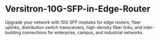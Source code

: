 # Versitron-10G-SFP-in-Edge-Router
Upgrade your network with 10G SFP modules for edge routers, fiber uplinks, distribution switch transceivers, high-density fiber links, and inter-building connections for enterprise, campus, and industrial networks.

